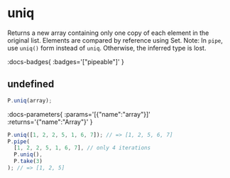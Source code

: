 # uniq

Returns a new array containing only one copy of each element in the original list.
Elements are compared by reference using Set.
Note: In `pipe`, use `uniq()` form instead of `uniq`. Otherwise, the inferred type is lost.

:docs-badges{ :badges='["pipeable"]' }


## undefined

```js [light]
P.uniq(array);
```

:docs-parameters{ :params='[{"name":"array"}]' :returns='{"name":"Array"}' }

```js
P.uniq([1, 2, 2, 5, 1, 6, 7]); // => [1, 2, 5, 6, 7]
P.pipe(
  [1, 2, 2, 5, 1, 6, 7], // only 4 iterations
  P.uniq(),
  P.take(3)
); // => [1, 2, 5]
```